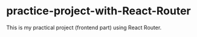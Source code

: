 # practice-project-with-React-Router
This is my practical  project (frontend part) using React Router.
